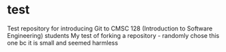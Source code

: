 # test
Test repository for introducing Git to CMSC 128 (Introduction to Software Engineering) students
My test of forking a repository - randomly chose this one bc it is small and seemed harmless
